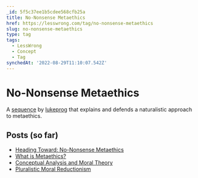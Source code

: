 ```yaml
---
_id: 5f5c37ee1b5cdee568cfb25a
title: No-Nonsense Metaethics
href: https://lesswrong.com/tag/no-nonsense-metaethics
slug: no-nonsense-metaethics
type: tag
tags:
  - LessWrong
  - Concept
  - Tag
synchedAt: '2022-08-29T11:10:07.542Z'
---
```

# No-Nonsense Metaethics

A [sequence](https://wiki.lesswrong.com/wiki/sequence) by [lukeprog](http://lesswrong.com/user/lukeprog/) that explains and defends a naturalistic approach to metaethics.

## Posts (so far)

- [Heading Toward: No-Nonsense Metaethics](http://lesswrong.com/lw/54p/heading_toward_nononsense_metaethics/)
- [What is Metaethics?](http://lesswrong.com/lw/5eh/what_is_metaethics/)
- [Conceptual Analysis and Moral Theory](http://lesswrong.com/lw/5kn/conceptual_analysis_and_moral_theory/)
- [Pluralistic Moral Reductionism](http://lesswrong.com/lw/5u2/pluralistic_moral_reductionism/)